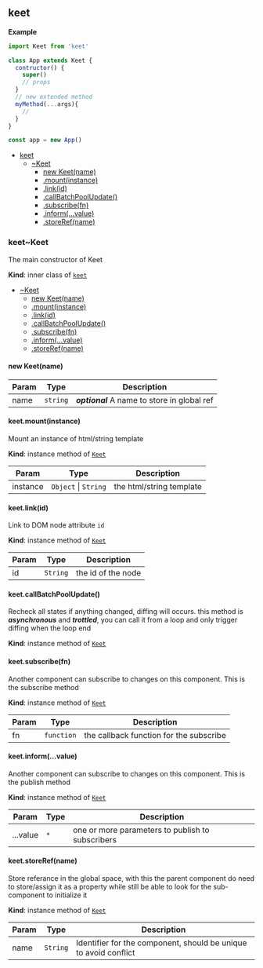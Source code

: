<a name="module_keet"></a>

## keet
**Example**  
```js
import Keet from 'keet'class App extends Keet {  contructor() {    super()    // props   }  // new extended method  myMethod(...args){    //   }}const app = new App()
```

* [keet](#module_keet)
    * [~Keet](#module_keet..Keet)
        * [new Keet(name)](#new_module_keet..Keet_new)
        * [.mount(instance)](#module_keet..Keet+mount)
        * [.link(id)](#module_keet..Keet+link)
        * [.callBatchPoolUpdate()](#module_keet..Keet+callBatchPoolUpdate)
        * [.subscribe(fn)](#module_keet..Keet+subscribe)
        * [.inform(...value)](#module_keet..Keet+inform)
        * [.storeRef(name)](#module_keet..Keet+storeRef)

<a name="module_keet..Keet"></a>

### keet~Keet
The main constructor of Keet

**Kind**: inner class of [<code>keet</code>](#module_keet)  

* [~Keet](#module_keet..Keet)
    * [new Keet(name)](#new_module_keet..Keet_new)
    * [.mount(instance)](#module_keet..Keet+mount)
    * [.link(id)](#module_keet..Keet+link)
    * [.callBatchPoolUpdate()](#module_keet..Keet+callBatchPoolUpdate)
    * [.subscribe(fn)](#module_keet..Keet+subscribe)
    * [.inform(...value)](#module_keet..Keet+inform)
    * [.storeRef(name)](#module_keet..Keet+storeRef)

<a name="new_module_keet..Keet_new"></a>

#### new Keet(name)

| Param | Type | Description |
| --- | --- | --- |
| name | <code>string</code> | ***optional*** A name to store in global ref |

<a name="module_keet..Keet+mount"></a>

#### keet.mount(instance)
Mount an instance of html/string template

**Kind**: instance method of [<code>Keet</code>](#module_keet..Keet)  

| Param | Type | Description |
| --- | --- | --- |
| instance | <code>Object</code> \| <code>String</code> | the html/string template |

<a name="module_keet..Keet+link"></a>

#### keet.link(id)
Link to DOM node attribute ```id```

**Kind**: instance method of [<code>Keet</code>](#module_keet..Keet)  

| Param | Type | Description |
| --- | --- | --- |
| id | <code>String</code> | the id of the node |

<a name="module_keet..Keet+callBatchPoolUpdate"></a>

#### keet.callBatchPoolUpdate()
Recheck all states if anything changed, diffing will occurs.this method is ***asynchronous*** and ***trottled***, you can call it from a loop andonly trigger diffing when the loop end

**Kind**: instance method of [<code>Keet</code>](#module_keet..Keet)  
<a name="module_keet..Keet+subscribe"></a>

#### keet.subscribe(fn)
Another component can subscribe to changes on this component. This is the subscribe method

**Kind**: instance method of [<code>Keet</code>](#module_keet..Keet)  

| Param | Type | Description |
| --- | --- | --- |
| fn | <code>function</code> | the callback function for the subscribe |

<a name="module_keet..Keet+inform"></a>

#### keet.inform(...value)
Another component can subscribe to changes on this component. This is the publish method

**Kind**: instance method of [<code>Keet</code>](#module_keet..Keet)  

| Param | Type | Description |
| --- | --- | --- |
| ...value | <code>\*</code> | one or more parameters to publish to subscribers |

<a name="module_keet..Keet+storeRef"></a>

#### keet.storeRef(name)
Store referance in the global space, with this the parent component do needto store/assign it as a property while still be able to look for the sub-componentto initialize it

**Kind**: instance method of [<code>Keet</code>](#module_keet..Keet)  

| Param | Type | Description |
| --- | --- | --- |
| name | <code>String</code> | Identifier for the component, should be unique to avoid conflict |

